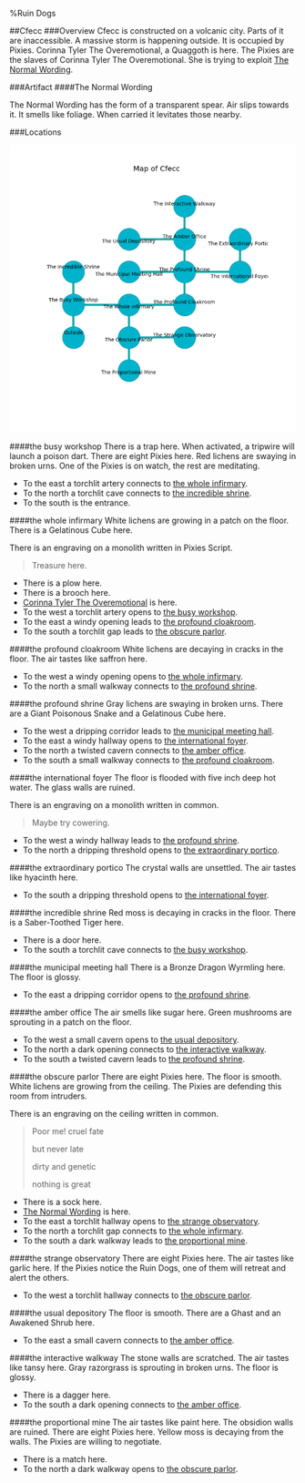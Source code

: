 %Ruin Dogs

##Cfecc
###Overview
Cfecc is constructed on a volcanic city. Parts of it are inaccessible. A massive storm is happening outside. It is occupied by Pixies. <a name="Corinna-Tyler-The-Overemotional"></a>Corinna Tyler The Overemotional, a Quaggoth is here. The Pixies are the slaves of Corinna Tyler The Overemotional. She  is trying to exploit [The Normal Wording](#The-Normal-Wording). 



###Artifact
####<a name="The-Normal-Wording"></a>The Normal Wording


The Normal Wording has the form of a transparent spear. Air slips towards it. It smells like foliage. When carried it levitates those nearby. 





###Locations


![](../v2/images/Cfecc.png)

####<a name="the-busy-workshop"></a>the busy workshop
There is a trap here. When activated, a tripwire will launch a poison dart. There are eight Pixies here. Red lichens are swaying in broken urns. One of the Pixies is on watch, the rest are meditating. 



* To the east a torchlit artery connects to [the whole infirmary](#the-whole-infirmary).
* To the north a torchlit cave connects to [the incredible shrine](#the-incredible-shrine).
* To the south is the entrance.


####<a name="the-whole-infirmary"></a>the whole infirmary
White lichens are growing in a patch on the floor. There is a Gelatinous Cube here. 

There is an engraving on a monolith written in Pixies Script. 

> Treasure here.
>


* There is a plow here.
* There is a brooch here.
* [Corinna Tyler The Overemotional](#Corinna-Tyler-The-Overemotional) is here.
* To the west a torchlit artery opens to [the busy workshop](#the-busy-workshop).
* To the east a windy opening leads to [the profound cloakroom](#the-profound-cloakroom).
* To the south a torchlit gap leads to [the obscure parlor](#the-obscure-parlor).


####<a name="the-profound-cloakroom"></a>the profound cloakroom
White lichens are decaying in cracks in the floor. The air tastes like saffron here. 



* To the west a windy opening opens to [the whole infirmary](#the-whole-infirmary).
* To the north a small walkway connects to [the profound shrine](#the-profound-shrine).


####<a name="the-profound-shrine"></a>the profound shrine
Gray lichens are swaying in broken urns. There are a Giant Poisonous Snake and a Gelatinous Cube here. 



* To the west a dripping corridor leads to [the municipal meeting hall](#the-municipal-meeting-hall).
* To the east a windy hallway opens to [the international foyer](#the-international-foyer).
* To the north a twisted cavern connects to [the amber office](#the-amber-office).
* To the south a small walkway connects to [the profound cloakroom](#the-profound-cloakroom).


####<a name="the-international-foyer"></a>the international foyer
The floor is flooded with five inch deep hot water. The glass walls are ruined. 

There is an engraving on a monolith written in common. 

> Maybe try cowering.
>


* To the west a windy hallway leads to [the profound shrine](#the-profound-shrine).
* To the north a dripping threshold opens to [the extraordinary portico](#the-extraordinary-portico).


####<a name="the-extraordinary-portico"></a>the extraordinary portico
The crystal walls are unsettled. The air tastes like hyacinth here. 



* To the south a dripping threshold opens to [the international foyer](#the-international-foyer).


####<a name="the-incredible-shrine"></a>the incredible shrine
Red moss is decaying in cracks in the floor. There is a Saber-Toothed Tiger here. 



* There is a door here.
* To the south a torchlit cave connects to [the busy workshop](#the-busy-workshop).


####<a name="the-municipal-meeting-hall"></a>the municipal meeting hall
There is a Bronze Dragon Wyrmling here. The floor is glossy. 



* To the east a dripping corridor opens to [the profound shrine](#the-profound-shrine).


####<a name="the-amber-office"></a>the amber office
The air smells like sugar here. Green mushrooms are sprouting in a patch on the floor. 



* To the west a small cavern opens to [the usual depository](#the-usual-depository).
* To the north a dark opening connects to [the interactive walkway](#the-interactive-walkway).
* To the south a twisted cavern leads to [the profound shrine](#the-profound-shrine).


####<a name="the-obscure-parlor"></a>the obscure parlor
There are eight Pixies here. The floor is smooth. White lichens are growing from the ceiling. The Pixies are defending this room from intruders. 

There is an engraving on the ceiling written in common. 

> Poor me! cruel fate
>
> but never late
>
> dirty and genetic
>
> nothing is great
>


* There is a sock here.
* [The Normal Wording](#The-Normal-Wording) is here.
* To the east a torchlit hallway opens to [the strange observatory](#the-strange-observatory).
* To the north a torchlit gap connects to [the whole infirmary](#the-whole-infirmary).
* To the south a dark walkway leads to [the proportional mine](#the-proportional-mine).


####<a name="the-strange-observatory"></a>the strange observatory
There are eight Pixies here. The air tastes like garlic here. If the Pixies notice the Ruin Dogs, one of them will retreat and alert the others. 



* To the west a torchlit hallway connects to [the obscure parlor](#the-obscure-parlor).


####<a name="the-usual-depository"></a>the usual depository
The floor is smooth. There are a Ghast and an Awakened Shrub here. 



* To the east a small cavern connects to [the amber office](#the-amber-office).


####<a name="the-interactive-walkway"></a>the interactive walkway
The stone walls are scratched. The air tastes like tansy here. Gray razorgrass is sprouting in broken urns. The floor is glossy. 



* There is a dagger here.
* To the south a dark opening connects to [the amber office](#the-amber-office).


####<a name="the-proportional-mine"></a>the proportional mine
The air tastes like paint here. The obsidion walls are ruined. There are eight Pixies here. Yellow moss is decaying from the walls. The Pixies are willing to negotiate. 



* There is a match here.
* To the north a dark walkway opens to [the obscure parlor](#the-obscure-parlor).


